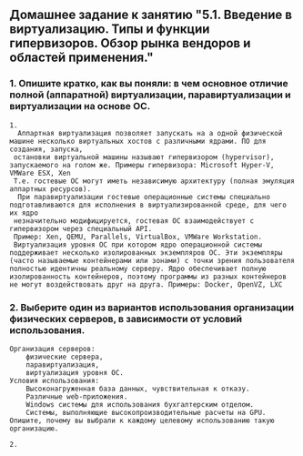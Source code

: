 ## Домашнее задание к занятию "5.1. Введение в виртуализацию. Типы и функции гипервизоров. Обзор рынка вендоров и областей применения."

### 1. Опишите кратко, как вы поняли: в чем основное отличие полной (аппаратной) виртуализации, паравиртуализации и виртуализации на основе ОС.
```
1.
  Аппартная виртуализация позволяет запускать на а одной физической машине несколько виртуальных хостов с различными ядрами. ПО для создания, запуска,
 остановки виртуальной машины называют гипервизором (hypervisor), запускаемого на голом же. Примеры гипервизора: Microsoft Hyper-V, VMWare ESX, Xen
 Т.е. гостевые ОС могут иметь независимую архитектуру (полная эмуляция аппартных ресурсов).
  При паравиртуализации гостевые операционные системы специально подготавливаются для исполнения в виртуализированной среде, для чего их ядро 
 незначительно модифицируется, гостевая ОС взаимодействует с гипервизором через специальный API.  
 Пример: Xen, QEMU, Parallels, VirtualBox, VMWare Workstation.
 Виртуализация уровня ОС при котором ядро операционной системы поддерживает несколько изолированных экземпляров ОС. Эти экземпляры (часто называемые контейнерами или зонами) с точки зрения пользователя полностью идентичны реальному серверу. Ядро обеспечивает полную изолированность контейнеров, поэтому программы из разных контейнеров не могут воздействовать друг на друга. Примеры: Docker, OpenVZ, LXC
``` 
### 2. Выберите один из вариантов использования организации физических серверов, в зависимости от условий использования.
``` 
Организация серверов:
    физические сервера,
    паравиртуализация,
    виртуализация уровня ОС.
Условия использования:
    Высоконагруженная база данных, чувствительная к отказу.
    Различные web-приложения.
    Windows системы для использования бухгалтерским отделом.
    Системы, выполняющие высокопроизводительные расчеты на GPU.
Опишите, почему вы выбрали к каждому целевому использованию такую организацию.
```
```
2. 

```
